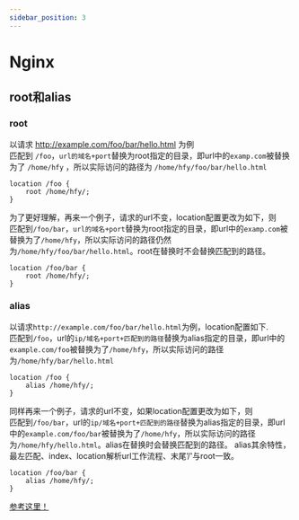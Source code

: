 ```yaml
---
sidebar_position: 3
---
```


# Nginx

## root和alias

### root
以请求 http://example.com/foo/bar/hello.html 为例   
匹配到 `/foo`，`url的域名+port`替换为root指定的目录，即url中的`examp.com`被替换为了 `/home/hfy` ，所以实际访问的路径为 `/home/hfy/foo/bar/hello.html`
```shell
location /foo {
    root /home/hfy/;
}
```



为了更好理解，再来一个例子，请求的url不变，location配置更改为如下，则   
匹配到`/foo/bar`，`url的域名+port`替换为root指定的目录，即url中的`examp.com`被替换为了`/home/hfy`，所以实际访问的路径仍然为`/home/hfy/foo/bar/hello.html`。root在替换时不会替换匹配到的路径。   

```shell
location /foo/bar {
    root /home/hfy/;
}
```



### alias
以请求`http://example.com/foo/bar/hello.html`为例，location配置如下.   
匹配到`/foo`，url的`ip/域名+port+匹配到的路径`替换为alias指定的目录，即url中的`example.com/foo`被替换为了`/home/hfy`，所以实际访问的路径为`/home/hfy/bar/hello.html`
```shell
location /foo {
    alias /home/hfy/;
}
```


同样再来一个例子，请求的url不变，如果location配置更改为如下，则   
匹配到`/foo/bar`，url的`ip/域名+port+匹配到的路径`替换为alias指定的目录，即url中的`example.com/foo/bar`被替换为了`/home/hfy`，所以实际访问的路径为`/home/hfy/hello.html`。alias在替换时会替换匹配到的路径。
alias其余特性，最左匹配、index、location解析url工作流程、末尾’/'与root一致。
```shell
location /foo/bar {
    alias /home/hfy/;
}
```


[参考这里！](https://www.jb51.net/server/305770q8w.htm)

